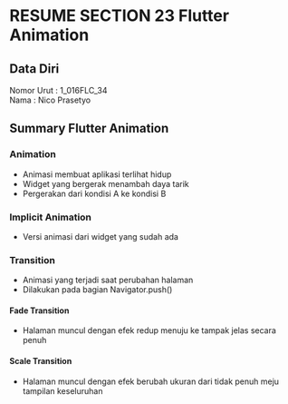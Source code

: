 # RESUME SECTION 23 Flutter Animation

## Data Diri
Nomor Urut  : 1_016FLC_34 <br>
Nama        : Nico Prasetyo

## Summary Flutter Animation

### Animation
- Animasi membuat aplikasi terlihat hidup
- Widget yang bergerak menambah daya tarik
- Pergerakan dari kondisi A ke kondisi B

### Implicit Animation
- Versi animasi dari widget yang sudah ada

### Transition
- Animasi yang terjadi saat perubahan halaman
- Dilakukan pada bagian Navigator.push()

#### Fade Transition
- Halaman muncul dengan efek redup menuju ke tampak jelas secara penuh

#### Scale Transition
- Halaman muncul dengan efek berubah ukuran dari tidak penuh meju tampilan keseluruhan